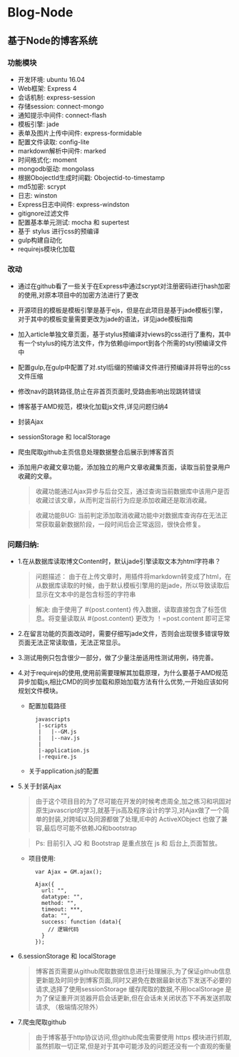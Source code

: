 # Blog-Node

## 基于Node的博客系统

###  功能模块

  * 开发环境: ubuntu 16.04
  * Web框架: Express 4
  * 会话机制: express-session
  * 存储session: connect-mongo
  * 通知提示中间件: connect-flash
  * 模板引擎: jade
  * 表单及图片上传中间件: express-formidable
  * 配置文件读取: config-lite
  * markdown解析中间件: marked
  * 时间格式化: moment
  * mongodb驱动: mongolass
  * 根据ObojectId生成时间戳: Obojectid-to-timestamp
  * md5加密: scrypt
  * 日志: winston
  * Express日志中间件: express-windston
  * gitignore过滤文件
  * 配置基本单元测试: mocha 和 supertest
  * 基于 stylus 进行css的预编译
  * gulp构建自动化
  * requirejs模块化加载

### 改动
  * 通过在github看了一些关于在Express中通过scrypt对注册密码进行hash加密的使用,对原本项目中的加密方法进行了更改
  * 开源项目的模板是模板引擎是基于ejs，但是在此项目是基于jade模板引擎，对于其中的模板变量需要更改为jade的语法，详见jade模板指南
  * 加入article单独文章页面，基于stylus预编译对views的css进行了重构，其中有一个stylus的纯方法文件，作为依赖@import到各个所需的styl预编译文件中
  * 配置gulp,在gulp中配置了对.styl后缀的预编译文件进行预编译并将导出的css文件压缩
  * 修改nav的跳转路径,防止在非首页页面时,受路由影响出现跳转错误
  * 博客基于AMD规范，模块化加载js文件,详见问题归纳4
  * 封装Ajax
  * sessionStorage 和 localStorage
  * 爬虫爬取github主页信息处理数据整合后展示到博客首页
  * 添加用户收藏文章功能，添加独立的用户文章收藏集页面，读取当前登录用户收藏的文章。
    > 收藏功能通过Ajax异步与后台交互，通过查询当前数据库中该用户是否收藏过该文章，从而判定当前行为应是添加收藏还是取消收藏。

    > 收藏功能BUG: 当前判定添加取消收藏功能中对数据库查询存在无法正常获取最新数据阶段，一段时间后会正常返回，很快会修复。

### 问题归纳:
  * 1.在从数据库读取博文Content时，默认jade引擎读取文本为html字符串？
    > 问题描述： 由于在上传文章时，用插件将markdown转变成了html，在从数据库读取的时候，由于默认模板引擎用的是jade，所以导致读取后显示在文本中的是包含标签的字符串

    > 解决: 由于使用了 #{post.content} 传入数据，读取直接包含了标签信息。将变量读取从
    > #{post.content} 更改为 ！=post.content 即可正常

  * 2.在留言功能的页面改动时，需要仔细写jade文件，否则会出现很多错误导致页面无法正常读取值，无法正常显示。

  * 3.测试用例只包含很少一部分，做了少量注册适用性测试用例，待完善。

  * 4.对于requirejs的使用,使用前需要理解其加载原理，为什么要基于AMD规范异步加载js,相比CMD的同步加载和原始加载方法有什么优势,一开始应该如何规划文件模块。
    * 配置加载路径
       ```
         javascripts
          |-scripts
          |   |--GM.js
          |   |--nav.js
          |
          |-application.js
          |-require.js
       ```
    * 关于application.js的配置

  * 5.关于封装Ajax
    > 由于这个项目目的为了尽可能在开发的时候考虑周全,加之练习和巩固对原生javascript的学习,就基于js高及程序设计的学习,对Ajax做了一个简单的封装,对跨域以及同源都做了处理,IE中的 ActiveXObject 也做了兼容,最后尽可能不依赖JQ和bootstrap

    >Ps: 目前引入 JQ 和 Bootstrap 是重点放在 js 和 后台上,页面暂放。

    * 项目使用:
      ```
        var Ajax = GM.ajax();

        Ajax({
          url: "",
          datatype: "",
          method: "",
          timeout: ***,
          data: "",
          success: function (data){
            // 逻辑代码
          }
        });
      ```

  * 6.sessionStorage 和 localStorage
    > 博客首页需要从github爬取数据信息进行处理展示,为了保证github信息更新能及时同步到博客页面,同时又避免在数据最新状态下发送不必要的请求,选择了使用sessionStorage 缓存爬取的数据,不用localStorage 是为了保证重开浏览器开启会话更新,但在会话未关闭状态下不再发送抓取请求,
    （极端情况除外）

  * 7.爬虫爬取github
    > 由于博客基于http协议访问,但github爬虫需要使用 https 模块进行抓取,虽然抓取一切正常,但是对于其中可能涉及的问题还没有一个直观的衡量
